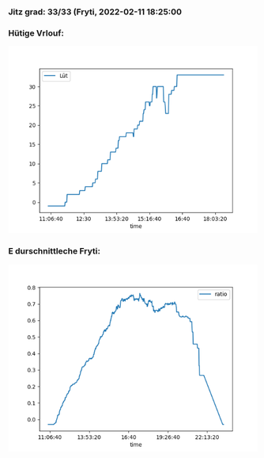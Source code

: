 ### Jitz grad: 33/33 (Fryti, 2022-02-11 18:25:00

### Hütige Vrlouf:
![Graph](Today.png)

### E durschnittleche Fryti:
![Graph](Fryti.png)